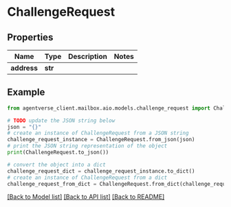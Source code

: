 # ChallengeRequest


## Properties

Name | Type | Description | Notes
------------ | ------------- | ------------- | -------------
**address** | **str** |  | 

## Example

```python
from agentverse_client.mailbox.aio.models.challenge_request import ChallengeRequest

# TODO update the JSON string below
json = "{}"
# create an instance of ChallengeRequest from a JSON string
challenge_request_instance = ChallengeRequest.from_json(json)
# print the JSON string representation of the object
print(ChallengeRequest.to_json())

# convert the object into a dict
challenge_request_dict = challenge_request_instance.to_dict()
# create an instance of ChallengeRequest from a dict
challenge_request_from_dict = ChallengeRequest.from_dict(challenge_request_dict)
```
[[Back to Model list]](../README.md#documentation-for-models) [[Back to API list]](../README.md#documentation-for-api-endpoints) [[Back to README]](../README.md)


